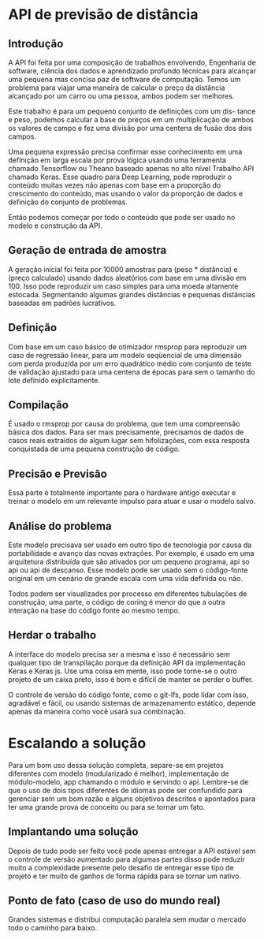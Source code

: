 # API de previsão de distância

## Introdução

A API foi feita por uma composição de trabalhos envolvendo,
Engenharia de software, ciência dos dados e aprendizado profundo
técnicas para alcançar uma pequena mas concisa paz de
software de computação. Temos um problema para viajar
uma maneira de calcular o preço da distância
alcançado por um carro ou uma pessoa, ambos podem ser melhores.

Este trabalho é para um pequeno conjunto de definições com um dis-
tance e peso, podemos calcular a base de preços em um
multiplicação de ambos os valores de campo e fez uma divisão
por uma centena de fusão dos dois campos.

Uma pequena expressão precisa confirmar esse conhecimento
em uma definição em larga escala por prova lógica usando uma ferramenta
chamado Tensorflow ou Theano baseado apenas no alto nível
Trabalho API chamado Keras. Esse quadro para Deep Learning,
pode reproduzir o conteúdo muitas vezes não apenas com base em
a proporção do crescimento do conteúdo, mas usando o valor
da proporção de dados e definição do conjunto de problemas.

Então podemos começar por todo o conteúdo que pode ser usado no
modelo e construção da API.

## Geração de entrada de amostra

A geração inicial foi feita por 10000 amostras para (peso * distância) e
(preço calculado) usando dados aleatórios com base em uma divisão em 100. Isso pode reproduzir
um caso simples para uma moeda altamente estocada. Segmentando algumas grandes distâncias e pequenas
distâncias baseadas em padrões lucrativos.

## Definição

Com base em um caso básico de otimizador rmsprop para reproduzir um caso de regressão linear,
para um modelo seqüencial de uma dimensão com perda produzida por um erro quadrático médio com
conjunto de teste de validação ajustado para uma centena de épocas para sem o tamanho do lote definido explicitamente.

## Compilação

É usado o rmsprop por causa do problema, que tem uma compreensão básica dos dados.
Para ser mais precisamente, precisamos de dados de casos reais extraídos de algum lugar sem hifolizações,
com essa resposta conquistada de uma pequena construção de código.

## Precisão e Previsão

Essa parte é totalmente importante para o hardware antigo executar e treinar o modelo em um relevante
impulso para atuar e usar o modelo salvo.

## Análise do problema

Este modelo precisava ser usado em outro tipo de tecnologia por causa da portabilidade e
avanço das novas extrações. Por exemplo, é usado em uma arquitetura distribuída
que são ativados por um pequeno programa, api so api ou api de descanso. Esse modelo pode ser usado
sem o código-fonte original em um cenário de grande escala com uma vida definida ou não.

Todos podem ser visualizados por processo em diferentes tubulações de construção, uma parte, o código de coring é menor do que
a outra interação na base do código fonte ao mesmo tempo.

## Herdar o trabalho

A interface do modelo precisa ser a mesma e isso é necessário sem qualquer tipo de transpilação porque
da definição API da implementação Keras e Keras js. Use uma coisa em mente, isso pode
torne-se o outro projeto de um caixa preto, isso é bom e difícil de manter se perder o buffer.

O controle de versão do código fonte, como o git-lfs, pode lidar com isso, agradável e fácil, ou usando sistemas de armazenamento estático,
depende apenas da maneira como você usará sua combinação.

# Escalando a solução

Para um bom uso dessa solução completa, separe-se em projetos diferentes com modelo (modularizado é melhor), implementação de módulo-modelo,
app chamando o módulo e servindo o api. Lembre-se de que o uso de dois tipos diferentes de idiomas pode ser confundido para gerenciar sem um bom
razão e alguns objetivos descritos e apontados para ter uma grande prova de conceito ou para se tornar um fato.

## Implantando uma solução

Depois de tudo pode ser feito você pode apenas entregar a API estável sem o controle de versão aumentado para algumas partes disso
pode reduzir muito a complexidade presente pelo desafio de entregar esse tipo de projeto e ter muito
de ganhos de forma rápida para se tornar um nativo.

## Ponto de fato (caso de uso do mundo real)

Grandes sistemas e distribui computação paralela sem mudar o mercado todo o caminho para baixo.
